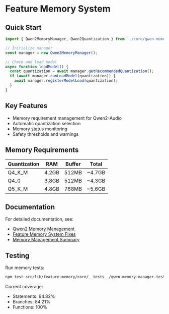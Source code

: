 # Feature Memory System

## Quick Start

```typescript
import { Qwen2MemoryManager, Qwen2Quantization } from './core/qwen-memory-manager';

// Initialize manager
const manager = new Qwen2MemoryManager();

// Check and load model
async function loadModel() {
  const quantization = await manager.getRecommendedQuantization();
  if (await manager.canLoadModel(quantization)) {
    await manager.registerModelLoad(quantization);
  }
}
```

## Key Features

- Memory requirement management for Qwen2-Audio
- Automatic quantization selection
- Memory status monitoring
- Safety thresholds and warnings

## Memory Requirements

| Quantization | RAM | Buffer | Total |
|--------------|-----|---------|--------|
| Q4_K_M | 4.2GB | 512MB | ~4.7GB |
| Q4_0 | 3.8GB | 512MB | ~4.3GB |
| Q5_K_M | 4.8GB | 768MB | ~5.6GB |

## Documentation

For detailed documentation, see:
- [Qwen2 Memory Management](../../docs/QWEN2-MEMORY-MANAGEMENT.md)
- [Feature Memory System Fixes](../../docs/FEATURE-MEMORY-SYSTEM-FIXES.md)
- [Memory Management Summary](../../docs/MEMORY-MANAGEMENT-SUMMARY.md)

## Testing

Run memory tests:
```bash
npm test src/lib/feature-memory/core/__tests__/qwen-memory-manager.test.ts
```

Current coverage:
- Statements: 94.82%
- Branches: 84.21%
- Functions: 100%